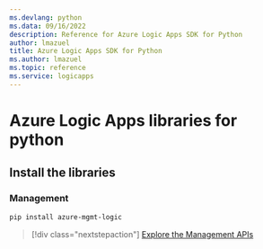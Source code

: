 ```yaml
---
ms.devlang: python
ms.data: 09/16/2022
description: Reference for Azure Logic Apps SDK for Python
author: lmazuel
title: Azure Logic Apps SDK for Python
ms.author: lmazuel
ms.topic: reference
ms.service: logicapps
---
```

# Azure Logic Apps libraries for python

## Install the libraries


### Management

```bash
pip install azure-mgmt-logic
```
> [!div class="nextstepaction"]
> [Explore the Management APIs](/python/api/azure-mgmt-logic)